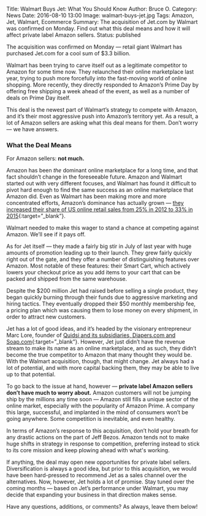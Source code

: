 Title: Walmart Buys Jet: What You Should Know
Author: Bruce O.
Category: News
Date: 2016-08-10 13:00
Image: walmart-buys-jet.jpg
Tags: Amazon, Jet, Walmart, Ecommerce
Summary: The acquisition of Jet.com by Walmart was confirmed on Monday. Find out what this deal means and how it will affect private label Amazon sellers.
Status: published

The acquisition was confirmed on Monday — retail giant Walmart has purchased Jet.com for a cool sum of $3.3 billion. 

Walmart has been trying to carve itself out as a legitimate competitor to Amazon for some time now. They relaunched their online marketplace last year, trying to push more forcefully into the fast-moving world of online shopping. More recently, they directly responded to Amazon’s Prime Day by offering free shipping a week ahead of the event, as well as a number of deals on Prime Day itself. 

This deal is the newest part of Walmart’s strategy to compete with Amazon, and it’s their most aggressive push into Amazon’s territory yet. As a result, a lot of Amazon sellers are asking what this deal means for them. Don’t worry — we have answers.

### What the Deal Means

For Amazon sellers: **not much.**

Amazon has been *the* dominant online marketplace for a long time, and that fact shouldn’t change in the foreseeable future. Amazon and Walmart started out with very different focuses, and Walmart has found it difficult to pivot hard enough to find the same success as an online marketplace that Amazon did. Even as Walmart has been making more and more concentrated efforts, Amazon’s dominance has actually grown — [they increased their share of US online retail sales from 25% in 2012 to 33% in 2015](https://www.internetretailer.com/2016/08/08/analysis-wal-mart-reboots-its-amazon-catch-strategy-jet){:target=”_blank”}.

Walmart needed to make this wager to stand a chance at competing against Amazon. We’ll see if it pays off.

As for Jet itself — they made a fairly big stir in July of last year with huge amounts of promotion leading up to their launch. They grew fairly quickly right out of the gate, and they offer a number of distinguishing features over Amazon. Most notable of these features: their Smart Cart, which actively lowers your checkout price as you add items to your cart that can be packed and shipped from the same warehouse.

Despite the $200 million Jet had raised before selling a single product, they began quickly burning through their funds due to aggressive marketing and hiring tactics. They eventually dropped their $50 monthly membership fee, a pricing plan which was causing them to lose money on every shipment, in order to attract new customers.

Jet has a lot of good ideas, and it’s headed by the visionary entrepreneur Marc Lore, founder of [Quidsi and its subsidiaries, Diapers.com and Soap.com](http://www.businessinsider.com/amazon-announces-500-million-acquisition-of-diaperscom-2010-11){:target=”_blank”}. However, Jet just didn’t have the revenue stream to make its name as an online marketplace, and as such, they didn’t become the true competitor to Amazon that many thought they would be. With the Walmart acquisition, though, that might change. Jet always had a lot of potential, and with more capital backing them, they may be able to live up to that potential.

To go back to the issue at hand, however — **private label Amazon sellers don’t have much to worry about.** Amazon customers will not be jumping ship by the millions any time soon — Amazon still fills a unique sector of the online market, especially with the popularity of Amazon Prime. A company this large, successful, and implanted in the mind of consumers won’t be going anywhere. Some competition is inevitable, and even healthy.

In terms of Amazon’s response to this acquisition, don’t hold your breath for any drastic actions on the part of Jeff Bezos. Amazon tends not to make huge shifts in strategy in response to competition, preferring instead to stick to its core mission and keep plowing ahead with what's working.

If anything, the deal may open new opportunities for private label sellers. Diversification is always a good idea, but prior to this acquisition, we would have been hard-pressed to recommend Jet as a sales channel over the alternatives. Now, however, Jet holds a lot of promise. Stay tuned over the coming months — based on Jet’s performance under Walmart, you may decide that expanding your business in that direction makes sense.

Have any questions, additions, or comments? As always, leave them below!


